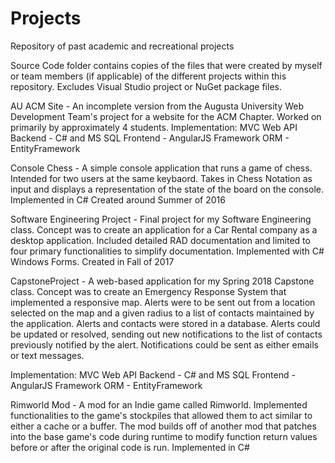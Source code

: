# Projects
Repository of past academic and recreational projects

Source Code folder contains copies of the files that were created by myself or team members (if applicable) of the different projects within this repository. Excludes Visual Studio project or NuGet package files.

AU ACM Site - An incomplete version from the Augusta University Web Development Team's project for a website for the ACM Chapter. Worked on primarily by approximately 4 students.
Implementation:
MVC Web API
Backend - C# and MS SQL
Frontend - AngularJS Framework
ORM - EntityFramework

Console Chess - A simple console application that runs a game of chess. Intended for two users at the same keybaord. 
Takes in Chess Notation as input and displays a representation of the state of the board on the console.
Implemented in C#
Created around Summer of 2016


Software Engineering Project - Final project for my Software Engineering class.
Concept was to create an application for a Car Rental company as a desktop application.
Included detailed RAD documentation and limited to four primary functionalities to simplify documentation.
Implemented with C# Windows Forms.
Created in Fall of 2017


CapstoneProject - A web-based application for my Spring 2018 Capstone class.
Concept was to create an Emergency Response System that implemented a responsive map.
Alerts were to be sent out from a location selected on the map and a given radius to a list of contacts
maintained by the application. Alerts and contacts were stored in a database. Alerts could be updated or resolved, sending out
new notifications to the list of contacts previously notified by the alert.
Notifications could be sent as either emails or text messages.

Implementation:
MVC Web API
Backend - C# and MS SQL
Frontend - AngularJS Framework
ORM - EntityFramework

Rimworld Mod - A mod for an Indie game called Rimworld. Implemented functionalities to the game's stockpiles that allowed them to act similar to either a cache or a buffer. The mod builds off of another mod that patches into the base game's code during runtime to modify function return values before or after the original code is run.
Implemented in C#
